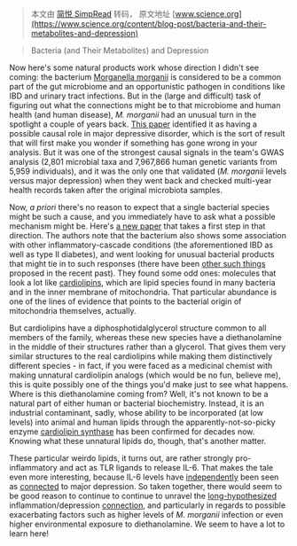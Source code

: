 > 本文由 [简悦 SimpRead](http://ksria.com/simpread/) 转码， 原文地址 [www.science.org](https://www.science.org/content/blog-post/bacteria-and-their-metabolites-and-depression)

> Bacteria (and Their Metabolites) and Depression

Now here's some natural products work whose direction I didn't see coming: the bacterium [Morganella morganii](https://en.wikipedia.org/wiki/Morganella_morganii) is considered to be a common part of the gut microbiome and an opportunistic pathogen in conditions like IBD and urinary tract infections. But in the (large and difficult) task of figuring out what the connections might be to that microbiome and human health (and human disease), _M. morganii_ had an unusual turn in the spotlight a couple of years back. [This paper](https://www.nature.com/articles/s41588-021-00991-z) identified it as having a possible causal role in major depressive disorder, which is the sort of result that will first make you wonder if something has gone wrong in your analysis. But it was one of the strongest causal signals in the team's GWAS analysis (2,801 microbial taxa and 7,967,866 human genetic variants from 5,959 individuals), and it was the only one that validated (_M. morganii_ levels versus major depression) when they went back and checked multi-year health records taken after the original microbiota samples.

Now, _a priori_ there's no reason to expect that a single bacterial species might be such a cause, and you immediately have to ask what a possible mechanism might be. Here's [a new paper](https://pubs.acs.org/doi/10.1021/jacs.4c15158) that takes a first step in that direction. The authors note that the bacterium also shows some association with other inflammatory-cascade conditions (the aforementioned IBD as well as type II diabetes), and went looking for unusual bacterial products that might tie in to such responses (there have been [other such things](https://www.nature.com/articles/s41586-022-04396-8) proposed in the recent past). They found some odd ones: molecules that look a lot like [cardiolipins](https://en.wikipedia.org/wiki/Cardiolipin), which are lipid species found in many bacteria and in the inner membrane of mitochondria. That particular abundance is one of the lines of evidence that points to the bacterial origin of mitochondria themselves, actually.

But cardiolipins have a diphosphotidalglycerol structure common to all members of the family, whereas these new species have a diethanolamine in the middle of their structures rather than a glycerol. That gives them very similar structures to the real cardiolipins while making them distinctively different species - in fact, if you were faced as a medicinal chemist with making unnatural cardiolipin analogs (which would be no fun, believe me), this is quite possibly one of the things you'd make just to see what happens. Where is this diethanolamine coming from? Well, it's not known to be a natural part of either human or bacterial biochemistry. Instead, it is an industrial contaminant, sadly, whose ability to be incorporated (at low levels) into animal and human lipids through the apparently-not-so-picky enzyme [cardiolipin synthase](https://en.wikipedia.org/wiki/Phosphatidate_cytidylyltransferase) has been confirmed for decades now. Knowing what these unnatural lipids do, though, that's another matter.

These particular weirdo lipids, it turns out, are rather strongly pro-inflammatory and act as TLR ligands to release IL-6. That makes the tale even more interesting, because IL-6 levels have [independently](https://www.sciencedirect.com/science/article/pii/S0889159121000842) been seen as [connected](https://www.frontiersin.org/journals/psychiatry/articles/10.3389/fpsyt.2021.810302/full) to major depression. So taken together, there would seem to be good reason to continue to continue to unravel the [long-hypothesized](https://pmc.ncbi.nlm.nih.gov/articles/PMC6658985/) inflammation/depression [connection](https://www.sciencedirect.com/science/article/pii/S0896627320304311), and particularly in regards to possible exacerbating factors such as higher levels of _M. morganii_ infection or even higher environmental exposure to diethanolamine. We seem to have a lot to learn here!